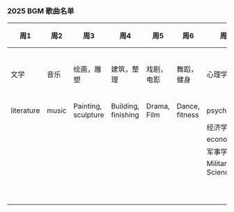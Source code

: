 ### 2025 BGM 歌曲名单



| 周1        | 周2   | 周3                 | 周4                 | 周5         | 周6            | 周7              | 总结     | 备注       |
| ---------- | ----- | ------------------- | ------------------- | ----------- | -------------- | ---------------- | -------- | ---------- |
| 文学       | 音乐  | 绘画，雕塑          | 建筑，整理          | 戏剧，电影  | 舞蹈，健身     | 心理学           | 掌控     | 加入AI处理 |
| literature | music | Painting, sculpture | Building, finishing | Drama, Film | Dance, fitness | psychology       | Control  |            |
|            |       |                     |                     |             |                | 经济学           | 钱       |            |
|            |       |                     |                     |             |                | economics        | money    |            |
|            |       |                     |                     |             |                | 军事学           | 保卫     |            |
|            |       |                     |                     |             |                | Military Science | security |            |
|            |       |                     |                     |             |                |                  |          |            |
|            |       |                     |                     |             |                |                  |          |            |
|            |       |                     |                     |             |                |                  |          |            |
|            |       |                     |                     |             |                |                  |          |            |
|            |       |                     |                     |             |                |                  |          |            |
|            |       |                     |                     |             |                |                  |          |            |
|            |       |                     |                     |             |                |                  |          |            |
|            |       |                     |                     |             |                |                  |          |            |
|            |       |                     |                     |             |                |                  |          |            |
|            |       |                     |                     |             |                |                  |          |            |

